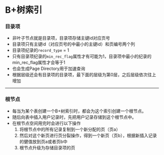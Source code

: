 # B+树索引

### 目录项

- 非叶子节点就是目录项，目录项存储主键id对应页号
- 目录项只有主键id（对应页号的中最小的主键id）和页编号两个列
- 目录项纪录的`record_type` = 1
- 只有目录项纪录的`min_rec_flag`属性才有可能为1，目录项中最小的纪录的min_rec_flag属性才会等于1
- 也会生成Page Directory用于加速查询
- 根据层级还会有目录项的目录项，最下面的层级为第0层，之后层级依次往上增加

------

### 根节点

- 每当为某个表创建一个B+树索引时，都会为这个索引创建一个根节点。
- 随后向表中插入用户记录时，先把用户记录存储到这个根节点中。
- 在根节点空间用完时会进行以下操作
  1. 将根节点中的所有记录复制到一个新分配的页（页a）
  2. 然后对这个新页进行页分裂操作，得到一个新页（页b），根据新插入记录的健值放到页a或者页b中
  3. 根节点升级为存储目录项的页
